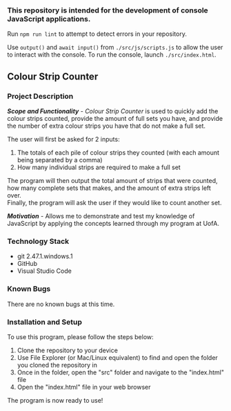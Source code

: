 ### This repository is intended for the development of console JavaScript applications.

Run `npm run lint` to attempt to detect errors in your repository.

Use `output()` and `await input()` from `./src/js/scripts.js` to allow the user to interact with the console.
To run the console, launch `./src/index.html`.


## __Colour Strip Counter__
### __Project Description__
__*Scope and Functionality*__ - *Colour Strip Counter* is used to quickly add the colour strips counted, provide the amount of full sets you have, and provide the number of extra colour strips you have that do not make a full set.

The user will first be asked for 2 inputs:
1. The totals of each pile of colour strips they counted (with each amount being separated by a comma)
2. How many individual strips are required to make a full set

The program will then output the total amount of strips that were counted, how many complete sets that makes, and the amount of extra strips left over.\
Finally, the program will ask the user if they would like to count another set.

__*Motivation*__ - Allows me to demonstrate and test my knowledge of JavaScript by applying the concepts learned through my program at UofA.

### __Technology Stack__
- git 2.47.1.windows.1
- GitHub
- Visual Studio Code

### __Known Bugs__
There are no known bugs at this time.

### __Installation and Setup__

To use this program, please follow the steps below:

1. Clone the repository to your device
2. Use File Explorer (or Mac/Linux equivalent) to find and open the folder you cloned the repository in
3. Once in the folder, open the "src" folder and navigate to the "index.html" file
4. Open the "index.html" file in your web browser

The program is now ready to use!
